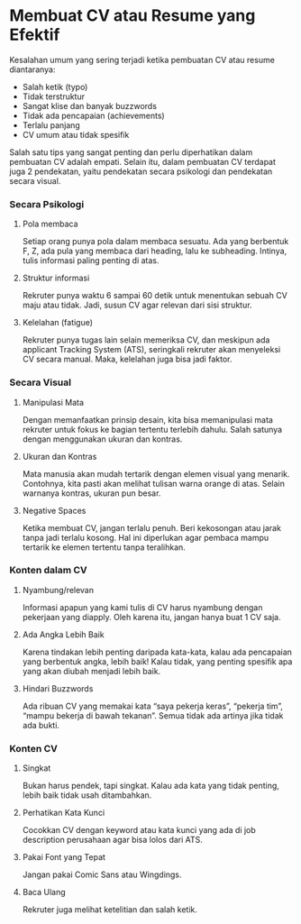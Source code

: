 # Membuat CV atau Resume yang Efektif

Kesalahan umum yang sering terjadi ketika pembuatan CV atau resume diantaranya:

- Salah ketik (typo)
- Tidak terstruktur
- Sangat klise dan banyak buzzwords
- Tidak ada pencapaian (achievements)
- Terlalu panjang
- CV umum atau tidak spesifik

Salah satu tips yang sangat penting dan perlu diperhatikan dalam pembuatan CV adalah empati. Selain itu, dalam pembuatan CV terdapat juga 2 pendekatan, yaitu pendekatan secara psikologi dan pendekatan secara visual.

### Secara Psikologi

1. Pola membaca

    Setiap orang punya pola dalam membaca sesuatu. Ada yang berbentuk F, Z, ada pula yang membaca dari heading, lalu ke subheading. Intinya, tulis informasi paling penting di atas.

2. Struktur informasi

    Rekruter punya waktu 6 sampai 60 detik untuk menentukan sebuah CV maju atau tidak. Jadi, susun CV agar relevan dari sisi struktur.

3. Kelelahan (fatigue)

    Rekruter punya tugas lain selain memeriksa CV, dan meskipun ada applicant Tracking System (ATS), seringkali rekruter akan menyeleksi CV secara manual. Maka, kelelahan juga bisa jadi faktor.

### Secara Visual

1. Manipulasi Mata

    Dengan memanfaatkan prinsip desain, kita bisa memanipulasi mata rekruter untuk fokus ke bagian tertentu terlebih dahulu. Salah satunya dengan menggunakan ukuran dan kontras.

2. Ukuran dan Kontras

    Mata manusia akan mudah tertarik dengan elemen visual yang menarik. Contohnya, kita pasti akan melihat tulisan warna orange di atas. Selain warnanya kontras, ukuran pun besar.

3. Negative Spaces

    Ketika membuat CV, jangan terlalu penuh. Beri kekosongan atau jarak tanpa jadi terlalu kosong. Hal ini diperlukan agar pembaca mampu tertarik ke elemen tertentu tanpa teralihkan.

### Konten dalam CV

1. Nyambung/relevan

    Informasi apapun yang kami tulis di CV harus nyambung dengan pekerjaan yang diapply. Oleh karena itu, jangan hanya buat 1 CV saja.

2. Ada Angka Lebih Baik

    Karena tindakan lebih penting daripada kata-kata, kalau ada pencapaian yang berbentuk angka, lebih baik! Kalau tidak, yang penting spesifik apa yang akan diubah menjadi lebih baik.

3. Hindari Buzzwords

    Ada ribuan CV yang memakai kata “saya pekerja keras”, “pekerja tim”, “mampu bekerja di bawah tekanan”. Semua tidak ada artinya jika tidak ada bukti.

### Konten CV

1. Singkat

    Bukan harus pendek, tapi singkat. Kalau ada kata yang tidak penting, lebih baik tidak usah ditambahkan.

2. Perhatikan Kata Kunci

    Cocokkan CV dengan keyword atau kata kunci yang ada di job description perusahaan agar bisa lolos dari ATS.

3. Pakai Font yang Tepat

    Jangan pakai Comic Sans atau Wingdings.

4. Baca Ulang

    Rekruter juga melihat ketelitian dan salah ketik.
